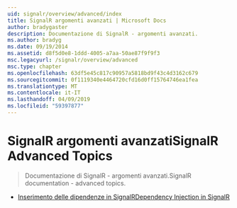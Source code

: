 ```yaml
---
uid: signalr/overview/advanced/index
title: SignalR argomenti avanzati | Microsoft Docs
author: bradygaster
description: Documentazione di SignalR - argomenti avanzati.
ms.author: bradyg
ms.date: 09/19/2014
ms.assetid: d8f5d0e8-1ddd-4005-a7aa-50ae87f9f9f3
msc.legacyurl: /signalr/overview/advanced
msc.type: chapter
ms.openlocfilehash: 63df5e45c817c90957a5818bd9f43c4d3162c679
ms.sourcegitcommit: 0f1119340e4464720cfd16d0ff15764746ea1fea
ms.translationtype: MT
ms.contentlocale: it-IT
ms.lasthandoff: 04/09/2019
ms.locfileid: "59397877"
---
```

# <a name="signalr-advanced-topics"></a><span data-ttu-id="2bf8a-103">SignalR argomenti avanzati</span><span class="sxs-lookup"><span data-stu-id="2bf8a-103">SignalR Advanced Topics</span></span>

> <span data-ttu-id="2bf8a-104">Documentazione di SignalR - argomenti avanzati.</span><span class="sxs-lookup"><span data-stu-id="2bf8a-104">SignalR documentation - advanced topics.</span></span>


- [<span data-ttu-id="2bf8a-105">Inserimento delle dipendenze in SignalR</span><span class="sxs-lookup"><span data-stu-id="2bf8a-105">Dependency Injection in SignalR</span></span>](dependency-injection.md)

